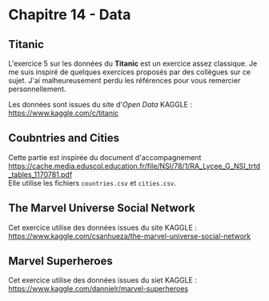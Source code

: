 # Chapitre 14 - Data

## Titanic
L'exercice 5 sur les données du **Titanic** est un exercice assez classique.
Je me suis inspiré de quelques exercices proposés par des collègues sur ce sujet.
J'ai malheureusement perdu les références pour vous remercier personnellement.

Les données sont issues du site d'*Open Data* KAGGLE :<br />
https://www.kaggle.com/c/titanic


## Coubntries and Cities
Cette partie est inspirée du document d'accompagnement <br />
https://cache.media.eduscol.education.fr/file/NSI/78/1/RA_Lycee_G_NSI_trtd_tables_1170781.pdf <br />
Elle utilise les fichiers `countries.csv` et `cities.csv`.

## The Marvel Universe Social Network
Cet exercice utilise des données issues du site KAGGLE :<br />
https://www.kaggle.com/csanhueza/the-marvel-universe-social-network

## Marvel Superheroes
Cet exercice utilise des données issues du siet KAGGLE :<br />
https://www.kaggle.com/dannielr/marvel-superheroes
